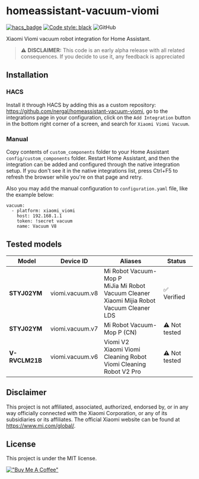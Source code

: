 # homeassistant-vacuum-viomi

[![hacs_badge](https://img.shields.io/badge/HACS-Custom-orange.svg)](https://github.com/custom-components/hacs)
[![Code style: black](https://img.shields.io/badge/code%20style-black-000000.svg)](https://github.com/psf/black)
![GitHub](https://img.shields.io/github/license/nergal/homeassistant-vacuum-viomi)


Xiaomi Viomi vacuum robot integration for Home Assistant.

> :warning: **DISCLAIMER:** This code is an early alpha release with all related consequences. If you decide to use it, any feedback is appreciated

## Installation
### HACS
Install it through HACS by adding this as a custom repository: https://github.com/nergal/homeassistant-vacuum-viomi, go to the integrations page in your configuration, click on the `Add Integration` button in the bottom right corner of a screen, and search for `Xiaomi Viomi Vacuum`.

### Manual
Copy contents of `custom_components` folder to your Home Assistant `config/custom_components` folder. Restart Home Assistant, and then the integration can be added and configured through the native integration setup. If you don't see it in the native integrations list, press Ctrl+F5 to refresh the browser while you're on that page and retry.

Also you may add the manual configuration to `configuration.yaml` file, like the example below:

```
vacuum:
  - platform: xiaomi_viomi
    host: 192.168.1.1
    token: !secret vacuum
    name: Vacuum V8
```

## Tested models
| Model | Device ID | Aliases | Status |
| ----- | --------- | ------- | ------ |
| **STYJ02YM** | viomi.vacuum.v8 | Mi Robot Vacuum-Mop P <br> MiJia Mi Robot Vacuum Cleaner <br> Xiaomi Mijia Robot Vacuum Cleaner LDS | :white_check_mark: Verified |
| **STYJ02YM** | viomi.vacuum.v7 | Mi Robot Vacuum-Mop P (CN) | :warning: Not tested |
| **V-RVCLM21B** | viomi.vacuum.v6 | Viomi V2 <br> Xiaomi Viomi Cleaning Robot <br> Viomi Cleaning Robot V2 Pro | :warning: Not tested |

## Disclaimer
This project is not affiliated, associated, authorized, endorsed by, or in any way officially connected with the Xiaomi Corporation,
or any of its subsidiaries or its affiliates. The official Xiaomi website can be found at https://www.mi.com/global/.

## License
This project is under the MIT license.

[!["Buy Me A Coffee"](https://www.buymeacoffee.com/assets/img/custom_images/orange_img.png)](https://www.buymeacoffee.com/nalecz)
